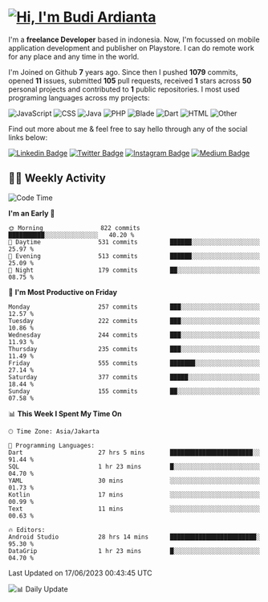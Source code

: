 # [![Hi, I'm Budi Ardianta](https://readme-typing-svg.herokuapp.com?size=24&vCenter=true&lines=%F0%9F%91%8B+Hi%2C+I'm+Budi+Ardianta+;%F0%9F%92%BB+Android+And+Web+Developer+)](https://git.io/typing-svg)

I'm a **freelance Developer** based in indonesia. Now, I'm focussed on mobile application development and publisher on Playstore. I can do remote work for any place and any time in the world.

I'm Joined on Github **7** years ago. Since then I pushed **1079** commits, opened **11** issues, submitted **105** pull requests, received **1** stars across **50** personal projects and contributed to **1** public repositories.
I most used programing languages across my projects:

![JavaScript](https://img.shields.io/badge/-JavaScript-%23f1e05a?style=flat&logo=JavaScript&logoColor=white)
![CSS](https://img.shields.io/badge/-CSS-%23563d7c?style=flat&logo=CSS&logoColor=white)
![Java](https://img.shields.io/badge/-Java-%23b07219?style=flat&logo=Java&logoColor=white)
![PHP](https://img.shields.io/badge/-PHP-%234F5D95?style=flat&logo=PHP&logoColor=white)
![Blade](https://img.shields.io/badge/-Blade-%23f7523f?style=flat&logo=Blade&logoColor=white)
![Dart](https://img.shields.io/badge/-Dart-%2300B4AB?style=flat&logo=Dart&logoColor=white)
![HTML](https://img.shields.io/badge/-HTML-%23e34c26?style=flat&logo=HTML&logoColor=white)
![Other](https://img.shields.io/badge/-Other-%23ededed?style=flat&logo=Other&logoColor=white)

Find out more about me & feel free to say hello through any of the social links below:

[![Linkedin Badge](https://img.shields.io/badge/-budiardianata-blue?style=flat&logo=Linkedin&logoColor=white&link=https://www.linkedin.com/in/budiardianata/)](https://www.linkedin.com/in/budiardianata/)
[![Twitter Badge](https://img.shields.io/badge/-budiardianata-%231DA1F2.svg?style=flat&logo=twitter&logoColor=white&link=https://www.twitter.com/budiardianata)](https://www.linkedin.com/in/budiardianata/)
[![Instagram Badge](https://img.shields.io/badge/-budiardianata-purple?style=flat&logo=instagram&logoColor=white&link=https://instagram.com/budiardianata/)](https://instagram.com/budiardianata)
[![Medium Badge](https://img.shields.io/badge/-@budiardianata-%2312100E.svg?style=flat&logo=Medium&logoColor=white&link=https://medium.com/@budiardianata/)](https://medium.com/@budiardianata)

## 👨‍💻 Weekly Activity
<!--START_SECTION:waka-->
![Code Time](http://img.shields.io/badge/Code%20Time-1%2C798%20hrs%2058%20mins-blue)

**I'm an Early 🐤** 

```text
🌞 Morning                822 commits         ██████████░░░░░░░░░░░░░░░   40.20 % 
🌆 Daytime                531 commits         ██████░░░░░░░░░░░░░░░░░░░   25.97 % 
🌃 Evening                513 commits         ██████░░░░░░░░░░░░░░░░░░░   25.09 % 
🌙 Night                  179 commits         ██░░░░░░░░░░░░░░░░░░░░░░░   08.75 % 
```
📅 **I'm Most Productive on Friday** 

```text
Monday                   257 commits         ███░░░░░░░░░░░░░░░░░░░░░░   12.57 % 
Tuesday                  222 commits         ███░░░░░░░░░░░░░░░░░░░░░░   10.86 % 
Wednesday                244 commits         ███░░░░░░░░░░░░░░░░░░░░░░   11.93 % 
Thursday                 235 commits         ███░░░░░░░░░░░░░░░░░░░░░░   11.49 % 
Friday                   555 commits         ███████░░░░░░░░░░░░░░░░░░   27.14 % 
Saturday                 377 commits         █████░░░░░░░░░░░░░░░░░░░░   18.44 % 
Sunday                   155 commits         ██░░░░░░░░░░░░░░░░░░░░░░░   07.58 % 
```


📊 **This Week I Spent My Time On** 

```text
🕑︎ Time Zone: Asia/Jakarta

💬 Programming Languages: 
Dart                     27 hrs 5 mins       ███████████████████████░░   91.44 % 
SQL                      1 hr 23 mins        █░░░░░░░░░░░░░░░░░░░░░░░░   04.70 % 
YAML                     30 mins             ░░░░░░░░░░░░░░░░░░░░░░░░░   01.73 % 
Kotlin                   17 mins             ░░░░░░░░░░░░░░░░░░░░░░░░░   00.99 % 
Text                     11 mins             ░░░░░░░░░░░░░░░░░░░░░░░░░   00.63 % 

🔥 Editors: 
Android Studio           28 hrs 14 mins      ████████████████████████░   95.30 % 
DataGrip                 1 hr 23 mins        █░░░░░░░░░░░░░░░░░░░░░░░░   04.70 % 
```


 Last Updated on 17/06/2023 00:43:45 UTC
<!--END_SECTION:waka-->

![📊 Daily Update](https://github.com/budiardianata/budiardianata/actions/workflows/update-activity.yml/badge.svg)
